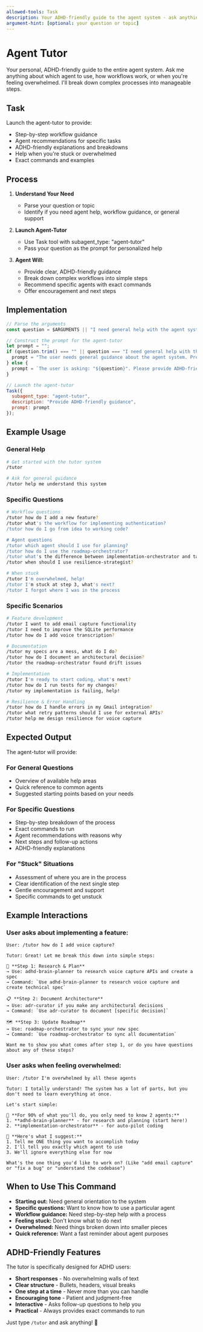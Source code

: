 ```yaml
---
allowed-tools: Task
description: Your ADHD-friendly guide to the agent system - ask anything!
argument-hint: [optional: your question or topic]
---
```


# Agent Tutor

Your personal, ADHD-friendly guide to the entire agent system. Ask me anything about which agent to use, how workflows work, or when you're feeling overwhelmed. I'll break down complex processes into manageable steps.

## Task

Launch the agent-tutor to provide:
- Step-by-step workflow guidance
- Agent recommendations for specific tasks
- ADHD-friendly explanations and breakdowns
- Help when you're stuck or overwhelmed
- Exact commands and examples

## Process

1. **Understand Your Need**
   - Parse your question or topic
   - Identify if you need agent help, workflow guidance, or general support

2. **Launch Agent-Tutor**
   - Use Task tool with subagent_type: "agent-tutor"
   - Pass your question as the prompt for personalized help

3. **Agent Will:**
   - Provide clear, ADHD-friendly guidance
   - Break down complex workflows into simple steps
   - Recommend specific agents with exact commands
   - Offer encouragement and next steps

## Implementation

```javascript
// Parse the arguments
const question = $ARGUMENTS || "I need general help with the agent system";

// Construct the prompt for the agent-tutor
let prompt = "";
if (question.trim() === "" || question === "I need general help with the agent system") {
  prompt = "The user needs general guidance about the agent system. Provide an overview of available help and ask what specific area they'd like help with.";
} else {
  prompt = `The user is asking: "${question}". Please provide ADHD-friendly guidance, breaking down complex concepts into simple steps. Include specific agent recommendations with exact commands where applicable.`;
}

// Launch the agent-tutor
Task({
  subagent_type: "agent-tutor",
  description: "Provide ADHD-friendly guidance",
  prompt: prompt
});
```

## Example Usage

### General Help
```bash
# Get started with the tutor system
/tutor

# Ask for general guidance
/tutor help me understand this system
```

### Specific Questions
```bash
# Workflow questions
/tutor how do I add a new feature?
/tutor what's the workflow for implementing authentication?
/tutor how do I go from idea to working code?

# Agent questions
/tutor which agent should I use for planning?
/tutor how do I use the roadmap-orchestrator?
/tutor what's the difference between implementation-orchestrator and task-implementer?
/tutor when should I use resilience-strategist?

# When stuck
/tutor I'm overwhelmed, help!
/tutor I'm stuck at step 3, what's next?
/tutor I forgot where I was in the process
```

### Specific Scenarios
```bash
# Feature development
/tutor I want to add email capture functionality
/tutor I need to improve the SQLite performance
/tutor how do I add voice transcription?

# Documentation
/tutor my specs are a mess, what do I do?
/tutor how do I document an architectural decision?
/tutor the roadmap-orchestrator found drift issues

# Implementation
/tutor I'm ready to start coding, what's next?
/tutor how do I run tests for my changes?
/tutor my implementation is failing, help!

# Resilience & Error Handling
/tutor how do I handle errors in my Gmail integration?
/tutor what retry patterns should I use for external APIs?
/tutor help me design resilience for voice capture
```

## Expected Output

The agent-tutor will provide:

### For General Questions
- Overview of available help areas
- Quick reference to common agents
- Suggested starting points based on your needs

### For Specific Questions
- Step-by-step breakdown of the process
- Exact commands to run
- Agent recommendations with reasons why
- Next steps and follow-up actions
- ADHD-friendly explanations

### For "Stuck" Situations
- Assessment of where you are in the process
- Clear identification of the next single step
- Gentle encouragement and support
- Specific commands to get unstuck

## Example Interactions

### User asks about implementing a feature:
```
User: /tutor how do I add voice capture?

Tutor: Great! Let me break this down into simple steps:

🔬 **Step 1: Research & Plan**
→ Use: adhd-brain-planner to research voice capture APIs and create a spec
→ Command: `Use adhd-brain-planner to research voice capture and create technical spec`

📋 **Step 2: Document Architecture**
→ Use: adr-curator if you make any architectural decisions
→ Command: `Use adr-curator to document [specific decision]`

🗺️ **Step 3: Update Roadmap**
→ Use: roadmap-orchestrator to sync your new spec
→ Command: `Use roadmap-orchestrator to sync all documentation`

Want me to show you what comes after step 1, or do you have questions about any of these steps?
```

### User asks when feeling overwhelmed:
```
User: /tutor I'm overwhelmed by all these agents

Tutor: I totally understand! The system has a lot of parts, but you don't need to learn everything at once.

Let's start simple:

🎯 **For 90% of what you'll do, you only need to know 2 agents:**
1. **adhd-brain-planner** - for research and planning (start here!)
2. **implementation-orchestrator** - for auto-pilot coding

🤝 **Here's what I suggest:**
1. Tell me ONE thing you want to accomplish today
2. I'll tell you exactly which agent to use
3. We'll ignore everything else for now

What's the one thing you'd like to work on? (Like "add email capture" or "fix a bug" or "understand the codebase")
```

## When to Use This Command

- **Starting out:** Need general orientation to the system
- **Specific questions:** Want to know how to use a particular agent
- **Workflow guidance:** Need step-by-step help with a process
- **Feeling stuck:** Don't know what to do next
- **Overwhelmed:** Need things broken down into smaller pieces
- **Quick reference:** Want a fast reminder about agent purposes

## ADHD-Friendly Features

The tutor is specifically designed for ADHD users:
- **Short responses** - No overwhelming walls of text
- **Clear structure** - Bullets, headers, visual breaks
- **One step at a time** - Never more than you can handle
- **Encouraging tone** - Patient and judgment-free
- **Interactive** - Asks follow-up questions to help you
- **Practical** - Always provides exact commands to run

Just type `/tutor` and ask anything! 🎯